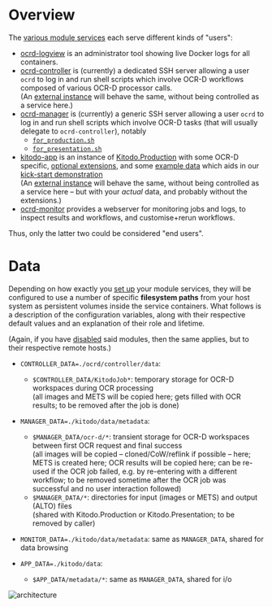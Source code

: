 # Overview

The [various module services](setup/configure-modules.md) each serve different kinds of "users":

- [ocrd-logview](usage/ocrd-manager.md#ocrd-logview) is an administrator tool showing live Docker logs for all containers.
- [ocrd-controller](usage/ocrd-controller.md) is (currently) a dedicated SSH server 
  allowing a user `ocrd` to log in and run shell scripts which involve OCR-D workflows composed of various OCR-D processor calls.  
  (An [external instance](setup/configure-external.md) will behave the same, without being controlled as a service here.)
- [ocrd-manager](usage/ocrd-manager.md) is (currently) a generic SSH server 
  allowing a user `ocrd` to log in and run shell scripts which involve OCR-D tasks (that will usually delegate to `ocrd-controller`), notably
    - [`for_production.sh`](https://github.com/slub/ocrd_manager#from-image-to-alto-files)
    - [`for_presentation.sh`](https://github.com/slub/ocrd_manager#from-mets-to-mets-file)
- [kitodo-app](usage/kitodo-production.md) is an instance of 
  [Kitodo.Production](https://github.com/slub/kitodo-production-docker) with some OCR-D specific,
  [optional extensions](https://github.com/markusweigelt/kitodo-production/tree/ocrd-main),
  and some [example data](https://slub.github.io/ocrd_kitodo/setup/preparation/#prepare-keys-and-kitodo-extensions)
  which aids in our [kick-start demonstration](usage/demo.md)  
  (An [external instance](setup/configure-external.md) will behave the same, without being controlled as a service here – 
   but with your _actual_ data, and probably without the extensions.)
- [ocrd-monitor](usage/ocrd-manager.md#ocr-d-monitor) provides a webserver for monitoring jobs and logs, 
  to inspect results and workflows, and customise+rerun workflows.

Thus, only the latter two could be considered "end users".

# Data

Depending on how exactly you [set up](setup/configure-modules.md) your module services, 
they will be configured to use a number of specific **filesystem paths** from your host system
as persistent volumes inside the service containers. What follows is a description of the
configuration variables, along with their respective default values and an explanation of their
role and lifetime.

(Again, if you have [disabled](setup/enable-disable-modules.md) said modules,
then the same applies, but to their respective remote hosts.)

- `CONTROLLER_DATA=./ocrd/controller/data`:
  - `$CONTROLLER_DATA/KitodoJob*`: temporary storage for OCR-D workspaces during OCR processing  
    (all images and METS will be copied here; gets filled with OCR results; to be removed after the job is done)

- `MANAGER_DATA=./kitodo/data/metadata`:
  - `$MANAGER_DATA/ocr-d/*`: transient storage for OCR-D workspaces between first OCR request and final success  
    (all images will be copied – cloned/CoW/reflink if possible – here; METS is created here; OCR results will be copied here; 
     can be re-used if the OCR job failed, e.g. by re-entering with a different workflow; to be removed sometime after
     the OCR job was successful and no user interaction followed)
  - `$MANAGER_DATA/*`: directories for input (images or METS) and output (ALTO) files  
    (shared with Kitodo.Production or Kitodo.Presentation; to be removed by caller)
- `MONITOR_DATA=./kitodo/data/metadata`: same as `MANAGER_DATA`, shared for data browsing
- `APP_DATA=./kitodo/data`:
  - `$APP_DATA/metadata/*`: same as `MANAGER_DATA`, shared for i/o

![architecture](https://user-images.githubusercontent.com/38561704/204787229-ad83732b-39b1-4028-9439-7a22c92f0065.png)
